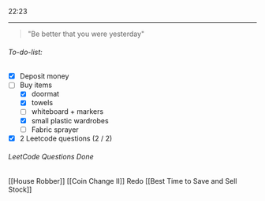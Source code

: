 22:23
- - -
> "Be better that you were yesterday"

###### To-do-list:
- [x] Deposit money
- [ ] Buy items 
	- [x] doormat
	- [x] towels
	- [ ] whiteboard + markers
	- [x] small plastic wardrobes
	- [ ] Fabric sprayer
- [x] 2 Leetcode questions (2 / 2)

###### LeetCode Questions Done
[[House Robber]]
[[Coin Change II]]
Redo [[Best Time to Save and Sell Stock]]
